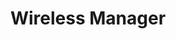 ---
title: Wireless Manager
description: The WirelessMgr turns wireless radios On or Off, including Bluetooth, GPRS, NFC, etc.
layout: csp-detail.html
mxversions:
  - text: MX 4.2
    value: 4.2
  - text: MX 4.3
    value: 4.3
  - text: MX 4.4
    value: 4.4
  - text: MX 5.0
    value: 5.0
    
csp: wirelessmgr
---